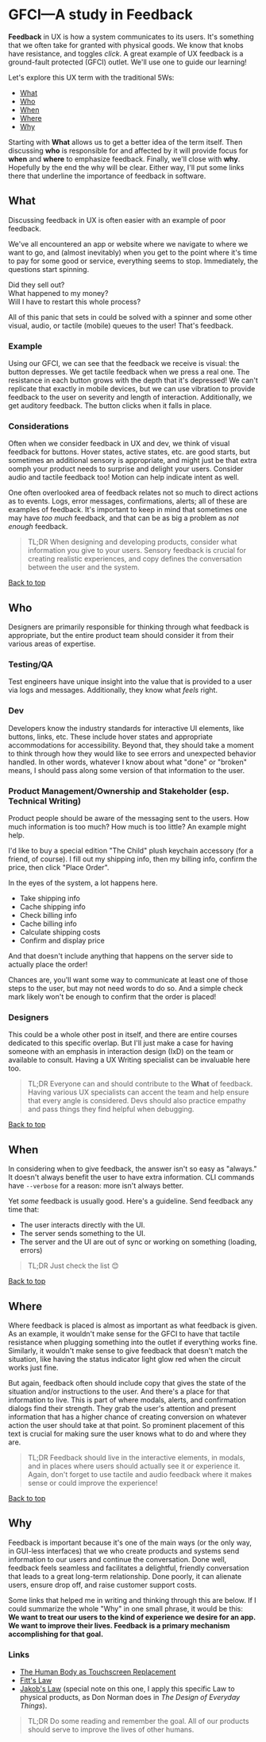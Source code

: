 # GFCI—A study in Feedback

**Feedback** in UX is how a system communicates to its users. It's something that we often take for granted
with physical goods. We know that knobs have resistance, and toggles _click_. A great example of UX feedback
is a ground-fault protected (GFCI) outlet. We'll use one to guide our learning!

Let's explore this UX term with the traditional 5Ws:

- [What](#what)
- [Who](#who)
- [When](#when)
- [Where](#where)
- [Why](#why)

Starting with **What** allows us to get a better idea of the term itself. Then discussing **who** is responsible
for and affected by it will provide focus for **when** and **where** to emphasize feedback. Finally, we'll close
with **why**. Hopefully by the end the why will be clear. Either way, I'll put some links there that underline
the importance of feedback in software.

## What

Discussing feedback in UX is often easier with an example of poor feedback.

We've all encountered an app or website where we navigate to where we want to go, and (almost inevitably) when you
get to the point where it's time to pay for some good or service, everything seems to stop. Immediately, the
questions start spinning.

Did they sell out?  
What happened to my money?  
Will I have to restart this whole process?

All of this panic that sets in could be solved with a spinner and some other visual, audio, or tactile (mobile) queues
to the user! That's feedback.

### Example

Using our GFCI, we can see that the feedback we receive is visual: the button depresses. We get tactile feedback
when we press a real one. The resistance in each button grows with the depth that it's depressed! We can't
replicate that exactly in mobile devices, but we can use vibration to provide feedback to the user on severity
and length of interaction. Additionally, we get auditory feedback. The button clicks when it falls in place.

### Considerations

Often when we consider feedback in UX and dev, we think of visual feedback for buttons. Hover states, active states,
etc. are good starts, but sometimes an additional sensory is appropriate, and might just be that extra oomph
your product needs to surprise and delight your users. Consider audio and tactile feedback too! Motion can help
indicate intent as well.

One often overlooked area of feedback relates not so much to direct actions as to events. Logs, error messages,
confirmations, alerts; all of these are examples of feedback. It's important to keep in mind that sometimes one
may have _too much_ feedback, and that can be as big a problem as _not enough_ feedback.

> TL;DR When designing and developing products, consider what information you give to your users. Sensory feedback is crucial for creating realistic experiences, and copy defines the conversation between the user and the system.

[Back to top](#gfci)

## Who

Designers are primarily responsible for thinking through what feedback is appropriate, but the entire product team
should consider it from their various areas of expertise.

### Testing/QA

Test engineers have unique insight into the value that is provided to a user via logs and messages. Additionally,
they know what _feels_ right.

### Dev

Developers know the industry standards for interactive UI elements, like buttons, links, etc. These include hover states and
appropriate accommodations for accessibility. Beyond that, they should take a moment to think through how they would like
to see errors and unexpected behavior handled. In other words, whatever I know about what "done" or "broken" means, I should
pass along some version of that information to the user.

### Product Management/Ownership and Stakeholder (esp. Technical Writing)

Product people should be aware of the messaging sent to the users. How much information is too much? How much is too little?
An example might help.

I'd like to buy a special edition "The Child" plush keychain accessory (for a friend, of course). I fill out my shipping info,
then my billing info, confirm the price, then click "Place Order".

In the eyes of the system, a lot happens here.

- Take shipping info
- Cache shipping info
- Check billing info
- Cache billing info
- Calculate shipping costs
- Confirm and display price

And that doesn't include anything that happens on the server side to actually place the order!

Chances are, you'll want some way to communicate at least one of those steps to the user, but may not need words to do so.
And a simple check mark likely won't be enough to confirm that the order is placed!

### Designers

This could be a whole other post in itself, and there are entire courses dedicated to this specific overlap. But I'll just
make a case for having someone with an emphasis in interaction design (IxD) on the team or available to consult. Having a
UX Writing specialist can be invaluable here too.

> TL;DR Everyone can and should contribute to the **What** of feedback. Having various UX specialists can accent the team and help ensure that every angle is considered. Devs should also practice empathy and pass things they find helpful when debugging.

[Back to top](#gfci)

## When

In considering when to give feedback, the answer isn't so easy as "always." It doesn't always benefit the user to have
extra information. CLI commands have `--verbose` for a reason: more isn't always better.

Yet _some_ feedback is usually good. Here's a guideline. Send feedback any time that:

- The user interacts directly with the UI.
- The server sends something to the UI.
- The server and the UI are out of sync or working on something (loading, errors)

> TL;DR Just check the list 😊

[Back to top](#gfci)

## Where

Where feedback is placed is almost as important as what feedback is given. As an example, it wouldn't make sense for the GFCI
to have that tactile resistance when plugging something into the outlet if everything works fine. Similarly, it wouldn't make
sense to give feedback that doesn't match the situation, like having the status indicator light glow red when the circuit
works just fine.

But again, feedback often should include copy that gives the state of the situation and/or instructions to the user. And
there's a place for that information to live. This is part of where modals, alerts, and confirmation dialogs find their
strength. They grab the user's attention and present information that has a higher chance of creating conversion
on whatever action the user should take at that point. So prominent placement of this text is crucial for making sure
the user knows what to do and where they are.

> TL;DR Feedback should live in the interactive elements, in modals, and in places where users should actually see it or experience it. Again, don't forget to use tactile and audio feedback where it makes sense or could improve the experience!

[Back to top](#gfci)

## Why

Feedback is important because it's one of the main ways (or the only way, in GUI-less interfaces) that we who create
products and systems send information to our users and continue the conversation. Done well, feedback feels seamless
and facilitates a delightful, friendly conversation that leads to a great long-term relationship. Done poorly, it
can alienate users, ensure drop off, and raise customer support costs.

Some links that helped me in writing and thinking through this are below. If I could summarize the whole "Why" in
one small phrase, it would be this:  
**We want to treat our users to the kind of experience we desire for an app. We want to improve their lives. Feedback**
**is a primary mechanism accomplishing for that goal.**

### Links

- [The Human Body as Touchscreen Replacement](https://www.nngroup.com/articles/human-body-touch-input/)
- [Fitt's Law](https://lawsofux.com/fittss-law/)
- [Jakob's Law](https://lawsofux.com/jakobs-law/) (special note on this one, I apply this specific Law to physical products, as Don Norman does in _The Design of Everyday Things_).

> TL;DR Do some reading and remember the goal. All of our products should serve to improve the lives of other humans.
